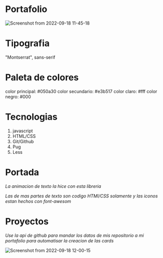 # Portafolio

![Screenshot from 2022-09-18 11-45-18](https://user-images.githubusercontent.com/102703273/190921163-19055a4e-a7f7-448c-835a-e300f1282894.png)

# Tipografia

"Montserrat", sans-serif

# Paleta de colores

color principal: #050a30
color secundario: #e3b517
color claro: #fff
color negro: #000

# Tecnologias

1. javascript
2. HTML/CSS
3. Git/Github
4. Pug
5. Less

# Portada
 _La animacion de texto la hice con esta libreria <script src="https://cdn.jsdelivr.net/npm/typed.js@2.0.12"></script>_
 
_Las de mas partes de texto son codigo HTMl/CSS solamente y las iconos estan hechos con font-awesom_
 
# Proyectos

_Use la api de github para mandar los datos de mis repositorio a mi portafolio para automatisar la creacion de las cards_

![Screenshot from 2022-09-18 12-00-15](https://user-images.githubusercontent.com/102703273/190921745-a1ad3247-51c7-4ac4-acc3-930271053dbd.png)

